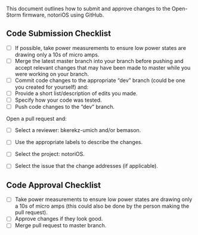 
This document outlines how to submit and approve changes to the Open-Storm firmware, notoriOS using GitHub.

## Code Submission Checklist
-[ ] If possible, take power measurements to ensure low power states are drawing only a 10s of micro amps.
-[ ] Merge the latest master branch into your branch before pushing and accept relevant changes that may have been made to master while you were working on your branch.
-[ ] Commit code changes to the appropriate “dev” branch (could be one you created for yourself) and:
-[ ] Provide a short list/description of edits you made.
-[ ] Specify how your code was tested.
-[ ] Push code changes to the “dev” branch.

Open a pull request and: 
-[ ] Select a reviewer: bkerekz-umich and/or bemason.
-[ ] Use the appropriate labels to describe the changes.
-[ ] Select the project: notoriOS.
-[ ] Select the issue that the change addresses (if applicable).


## Code Approval Checklist
-[ ] Take power measurements to ensure low power states are drawing only a 10s of micro amps (this could also be done by the person making the pull request). 
-[ ] Approve changes if they look good.
-[ ] Merge pull request to master branch.
